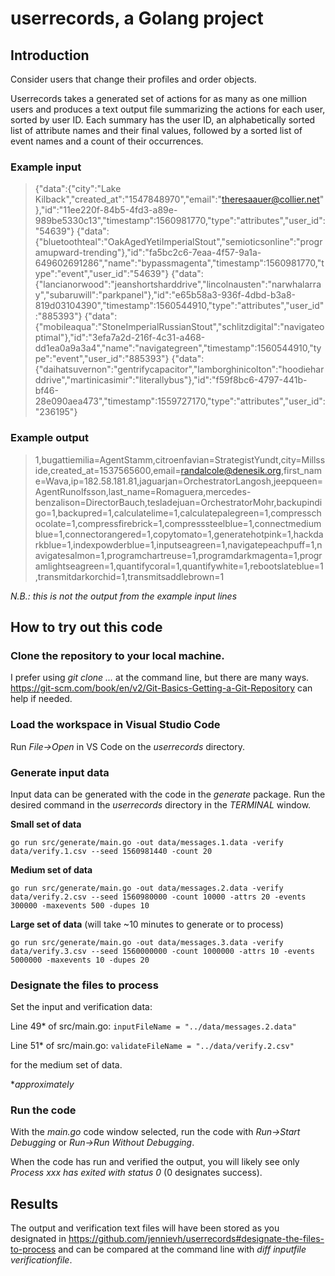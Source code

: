 # userrecords, a Golang project

## Introduction
Consider users that change their profiles and order objects. 

Userrecords takes a generated set of actions for as many as one million users
and produces a text output file summarizing the actions for each user, sorted
by user ID. Each summary has the user ID, an alphabetically sorted list 
of attribute names and their final values, followed by a sorted list 
of event names and a count of their occurrences.

### Example input
> {"data":{"city":"Lake Kilback","created_at":"1547848970","email":"theresaauer@collier.net"},"id":"11ee220f-84b5-4fd3-a89e-989be5330c13","timestamp":1560981770,"type":"attributes","user_id":"54639"}
>{"data":{"bluetoothteal":"OakAgedYetiImperialStout","semioticsonline":"programupward-trending"},"id":"fa5bc2c6-7eaa-4f57-9a1a-649602691286","name":"bypassmagenta","timestamp":1560981770,"type":"event","user_id":"54639"}
>{"data":{"lancianorwood":"jeanshortsharddrive","lincolnausten":"narwhalarray","subaruwill":"parkpanel"},"id":"e65b58a3-936f-4dbd-b3a8-819d03104390","timestamp":1560544910,"type":"attributes","user_id":"885393"}
>{"data":{"mobileaqua":"StoneImperialRussianStout","schlitzdigital":"navigateoptimal"},"id":"3efa7a2d-216f-4c31-a468-dd1ea0a9a3a4","name":"navigategreen","timestamp":1560544910,"type":"event","user_id":"885393"}
>{"data":{"daihatsuvernon":"gentrifycapacitor","lamborghinicolton":"hoodieharddrive","martinicasimir":"literallybus"},"id":"f59f8bc6-4797-441b-bf46-28e090aea473","timestamp":1559727170,"type":"attributes","user_id":"236195"}

### Example output
>1,bugattiemilia=AgentStamm,citroenfavian=StrategistYundt,city=Millsside,created_at=1537565600,email=randalcole@denesik.org,first_name=Wava,ip=182.58.181.81,jaguarjan=OrchestratorLangosh,jeepqueen=AgentRunolfsson,last_name=Romaguera,mercedes-benzalison=DirectorBauch,tesladejuan=OrchestratorMohr,backupindigo=1,backupred=1,calculatelime=1,calculatepalegreen=1,compresschocolate=1,compressfirebrick=1,compresssteelblue=1,connectmediumblue=1,connectorangered=1,copytomato=1,generatehotpink=1,hackdarkblue=1,indexpowderblue=1,inputseagreen=1,navigatepeachpuff=1,navigatesalmon=1,programchartreuse=1,programdarkmagenta=1,programlightseagreen=1,quantifycoral=1,quantifywhite=1,rebootslateblue=1,transmitdarkorchid=1,transmitsaddlebrown=1

*N.B.: this is not the output from the example input lines*

## How to try out this code
### Clone the repository to your local machine.
I prefer using *git clone ...* at the command line, but there are many ways. https://git-scm.com/book/en/v2/Git-Basics-Getting-a-Git-Repository can help if needed.

### Load the workspace in Visual Studio Code
Run *File->Open* in VS Code on the *userrecords* directory.

### Generate input data
Input data can be generated with the code in the *generate* package. Run the desired command
in the *userrecords* directory in the *TERMINAL* window.

**Small set of data**

`go run src/generate/main.go -out data/messages.1.data -verify data/verify.1.csv --seed 1560981440 -count 20`

**Medium set of data**

`go run src/generate/main.go -out data/messages.2.data -verify data/verify.2.csv --seed 1560980000 -count 10000 -attrs 20 -events 300000 -maxevents 500 -dupes 10`

**Large set of data** (will take ~10 minutes to generate or to process)

`go run src/generate/main.go -out data/messages.3.data -verify data/verify.3.csv --seed 1560000000 -count 1000000 -attrs 10 -events 5000000 -maxevents 10 -dupes 20`

### Designate the files to process
Set the input and verification data:

Line 49\* of src/main.go: `inputFileName = "../data/messages.2.data"`

Line 51\* of src/main.go: `validateFileName = "../data/verify.2.csv"`

for the medium set of data.

\**approximately*

### Run the code
With the *main.go* code window selected, run the code with *Run->Start Debugging* or *Run->Run Without Debugging*.

When the code has run and verified the output, you will likely see only *Process xxx has exited with status 0* (0 designates success).

## Results
The output and verification text files will have been stored as you designated in https://github.com/jennievh/userrecords#designate-the-files-to-process and can be compared at the command line with *diff inputfile verificationfile*.